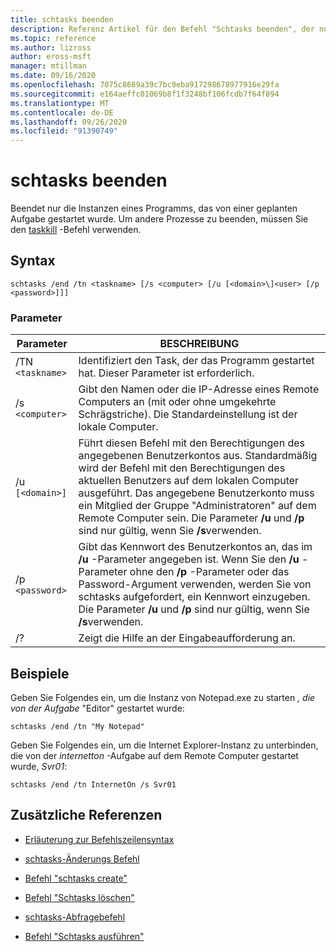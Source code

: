 ```yaml
---
title: schtasks beenden
description: Referenz Artikel für den Befehl "Schtasks beenden", der nur die Instanzen eines Programms stoppt, das von einer geplanten Aufgabe gestartet wurde.
ms.topic: reference
ms.author: lizross
author: eross-msft
manager: mtillman
ms.date: 09/16/2020
ms.openlocfilehash: 7075c8689a39c7bc9eba917298678977916e29fa
ms.sourcegitcommit: e164aeffc01069b8f1f3248bf106fcdb7f64f894
ms.translationtype: MT
ms.contentlocale: de-DE
ms.lasthandoff: 09/26/2020
ms.locfileid: "91390749"
---
```

# <a name="schtasks-end"></a>schtasks beenden

Beendet nur die Instanzen eines Programms, das von einer geplanten Aufgabe gestartet wurde. Um andere Prozesse zu beenden, müssen Sie den [taskkill](taskkill.md) -Befehl verwenden.

## <a name="syntax"></a>Syntax

```
schtasks /end /tn <taskname> [/s <computer> [/u [<domain>\]<user> [/p <password>]]]
```

### <a name="parameters"></a>Parameter

| Parameter | BESCHREIBUNG |
|--|--|
| /TN `<taskname>` | Identifiziert den Task, der das Programm gestartet hat. Dieser Parameter ist erforderlich. |
| /s `<computer>` | Gibt den Namen oder die IP-Adresse eines Remote Computers an (mit oder ohne umgekehrte Schrägstriche). Die Standardeinstellung ist der lokale Computer. |
| /u `[<domain>]` | Führt diesen Befehl mit den Berechtigungen des angegebenen Benutzerkontos aus. Standardmäßig wird der Befehl mit den Berechtigungen des aktuellen Benutzers auf dem lokalen Computer ausgeführt. Das angegebene Benutzerkonto muss ein Mitglied der Gruppe "Administratoren" auf dem Remote Computer sein. Die Parameter **/u** und **/p** sind nur gültig, wenn Sie **/s**verwenden. |
| /p `<password>` | Gibt das Kennwort des Benutzerkontos an, das im **/u** -Parameter angegeben ist. Wenn Sie den **/u** -Parameter ohne den **/p** -Parameter oder das Password-Argument verwenden, werden Sie von schtasks aufgefordert, ein Kennwort einzugeben. Die Parameter **/u** und **/p** sind nur gültig, wenn Sie **/s**verwenden. |
| /? | Zeigt die Hilfe an der Eingabeaufforderung an. |

## <a name="examples"></a>Beispiele

Geben Sie Folgendes ein, um die Instanz von Notepad.exe zu starten *, die von der Aufgabe* "Editor" gestartet wurde:

```
schtasks /end /tn "My Notepad"
```

Geben Sie Folgendes ein, um die Internet Explorer-Instanz zu unterbinden, die von der *internetton* -Aufgabe auf dem Remote Computer gestartet wurde, *Svr01*:

```
schtasks /end /tn InternetOn /s Svr01
```

## <a name="additional-references"></a>Zusätzliche Referenzen

- [Erläuterung zur Befehlszeilensyntax](command-line-syntax-key.md)

- [schtasks-Änderungs Befehl](schtasks-change.md)

- [Befehl "schtasks create"](schtasks-create.md)

- [Befehl "Schtasks löschen"](schtasks-delete.md)

- [schtasks-Abfragebefehl](schtasks-query.md)

- [Befehl "Schtasks ausführen"](schtasks-run.md)